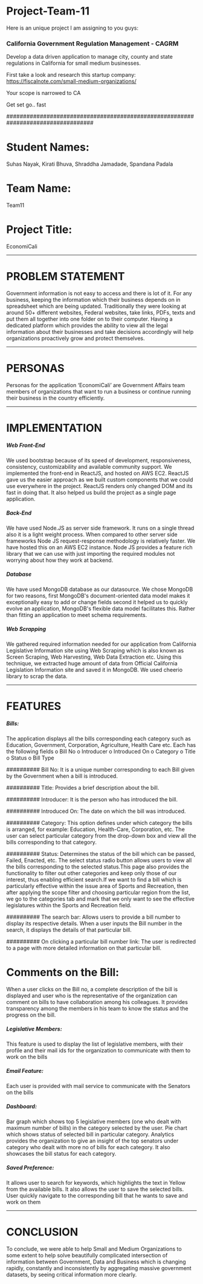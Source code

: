 # Project-Team-11

Here is an unique project I am assigning to  you guys:
###  California Government Regulation Management - CAGRM
Develop a data driven application to manage city, county and state regulations in California for small medium businesses.

First  take a look and research this startup company: https://fiscalnote.com/small-medium-organizations/

Your scope is narrowed to CA

Get set go..  fast 

##################################################################################

# Student Names:
Suhas Nayak, Kirati Bhuva, Shraddha Jamadade, Spandana Padala

# Team Name: 
Team11

# Project Title: 
EconomiCali

----------------------------------------------------------------------------------------------------------------------------------------

# PROBLEM STATEMENT
Government information is not easy to access and there is lot of it. For any business, keeping the information which their business depends on in spreadsheet which are being updated. Traditionally they were looking at around 50+ different websites, Federal websites, take links, PDFs, texts and put them all together into one folder on to their computer. Having a dedicated platform which provides the ability to view all the legal information about their businesses and take decisions accordingly will help organizations proactively grow and protect themselves.

----------------------------------------------------------------------------------------------------------------------------------------

# PERSONAS
Personas for the application ‘EconomiCali’ are Government Affairs team members of organizations that want to run a business or continue running their business in the country efficiently.

----------------------------------------------------------------------------------------------------------------------------------------

# IMPLEMENTATION
##### Web Front-End 
We used bootstrap because of its speed of development, responsiveness, consistency, customizability and available community support. We implemented the front-end in ReactJS, and hosted on AWS EC2. ReactJS gave us the easier approach as we built custom components that we could use everywhere in the project. ReactJS renders only changed DOM and its fast in doing that. It also helped us build the project as a single page application. 

##### Back-End 
We have used Node.JS as server side framework. It runs on a single thread also it is a light weight process. When compared to other server side frameworks Node JS request-response methodology is relatively faster. We have hosted this on an AWS EC2 instance. Node JS provides a feature rich library that we can use with just importing the required modules not worrying about how they work at backend. 

##### Database 
We have used MongoDB database as our datasource. We chose MongoDB for two reasons, first MongoDB's document-oriented data model makes it exceptionally easy to add or change fields second it helped us to quickly evolve an application, MongoDB's flexible data model facilitates this. Rather than fitting an application to meet schema requirements.

##### Web Scrapping
We gathered required information needed for our application from California Legislative Information site using Web Scraping which is also known as Screen Scraping, Web Harvesting, Web Data Extraction etc. Using this technique, we extracted huge amount of data from Official California Legislation Information site and saved it in MongoDB. We used cheerio library to scrap the data. 

----------------------------------------------------------------------------------------------------------------------------------------

# FEATURES 
##### Bills: 
The application displays all the bills corresponding each category such as Education, Government, Corporation, Agriculture, Health Care etc.  Each has the following fields
o	Bill No
o	Introducer
o	Introduced On 
o	Category
o	Title
o	Status
o	Bill Type

########## Bill No: 
It is a unique number corresponding to each Bill given by the Government when a bill is introduced.

########## Title: 
Provides a brief description about the bill.

########## Introducer: 
It is the person who has introduced the bill.

########## Introduced On: 
The date on which the bill was introduced.

########## Category: 
This option defines under which category the bills is arranged, for example: Education, Health-Care, Corporation, etc. The user can select particular category from the drop-down box and view all the bills corresponding to that category.

########## Status: 
Determines the status of the bill which can be passed, Failed, Enacted, etc. The select status radio button allows users to view all the bills corresponding to the selected status.This page also provides the functionality to filter out other categories and keep only those of our interest, thus enabling efficient search.If we want to find a bill which is particularly effective within the issue area of Sports and Recreation, then after applying the scope filter and choosing particular region from the list, we go to the categories tab and mark that we only want to see the effective legislatures within the Sports and Recreation field. 

########## The search bar: 
Allows users to provide a bill number to display its respective details. When a user inputs the Bill number in the search, it displays the details of that particular bill.

########## On clicking a particular bill number link: 
The user is redirected to a page with more detailed information on that particular bill.

# Comments on the Bill:
When a user clicks on the Bill no, a complete description of the bill is displayed and user who is the representative of the organization can comment on bills to have collaboration among his colleagues.
It provides transparency among the members in his team to know the status and the progress on the bill.

##### Legislative Members:
This feature is used to display the list of legislative members, with their profile and their mail ids for the organization to communicate with them to work on the bills

##### Email Feature:
Each user is provided with mail service to communicate with the Senators on the bills

##### Dashboard:
Bar graph which shows top 5 legislative members (one who dealt with maximum number of bills) in the category selected by the user.
Pie chart which shows status of selected bill in particular category. 
Analytics provides the organization to give an insight of the top senators under category who dealt with more no of bills for each category. It also showcases the bill status for each category.

##### Saved Preference:
It allows user to search for keywords, which highlights the text in Yellow from the available bills. It also allows the user to save the selected bills. User quickly navigate to the corresponding bill that he wants to save and work on them

----------------------------------------------------------------------------------------------------------------------------------------

# CONCLUSION
To conclude, we were able to help Small and Medium Organizations to some extent to help solve beautifully complicated intersection of information between Government, Data and Business which is changing rapidly, constantly and inconsistently by aggregating massive government datasets, by seeing critical information more clearly.  
